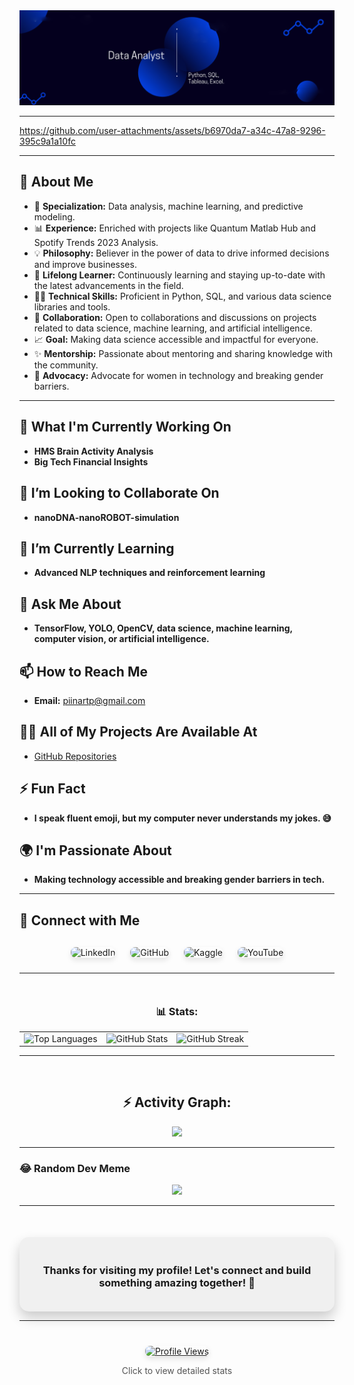 <img src="Layer 1 copy 2.png" alt="Header">

---



https://github.com/user-attachments/assets/b6970da7-a34c-47a8-9296-395c9a1a10fc

---

## 💫 About Me
- 🔬 **Specialization:** Data analysis, machine learning, and predictive modeling.
- 📊 **Experience:** Enriched with projects like Quantum Matlab Hub and Spotify Trends 2023 Analysis.
- 💡 **Philosophy:** Believer in the power of data to drive informed decisions and improve businesses.
- 🌱 **Lifelong Learner:** Continuously learning and staying up-to-date with the latest advancements in the field.
- 👨‍💻 **Technical Skills:** Proficient in Python, SQL, and various data science libraries and tools.
- 🤝 **Collaboration:** Open to collaborations and discussions on projects related to data science, machine learning, and artificial intelligence.
- 📈 **Goal:** Making data science accessible and impactful for everyone.
- ✨ **Mentorship:** Passionate about mentoring and sharing knowledge with the community.
- 💪 **Advocacy:** Advocate for women in technology and breaking gender barriers.

---


## 🔭 What I'm Currently Working On
- **HMS Brain Activity Analysis**
- **Big Tech Financial Insights**

## 👯 I’m Looking to Collaborate On
- **nanoDNA-nanoROBOT-simulation**

## 🌱 I’m Currently Learning
- **Advanced NLP techniques and reinforcement learning**

## 💬 Ask Me About
- **TensorFlow, YOLO, OpenCV, data science, machine learning, computer vision, or artificial intelligence.**

## 📫 How to Reach Me
- **Email:** piinartp@gmail.com

## 👨‍💻 All of My Projects Are Available At
- [GitHub Repositories](https://github.com/ThecoderPinar)

## ⚡ Fun Fact
- **I speak fluent emoji, but my computer never understands my jokes. 😅**

## 🌍 I'm Passionate About
- **Making technology accessible and breaking gender barriers in tech.**
  
---

## 🌟 Connect with Me
<div align="center" style="margin-top: 20px;">
  <a href="https://www.linkedin.com/in/piinartp/" target="_blank" style="text-decoration: none;">
    <img src="https://img.shields.io/badge/LinkedIn-0A66C2?style=for-the-badge&logo=linkedin&logoColor=white" alt="LinkedIn" style="margin: 10px; border-radius: 8px; box-shadow: 0 4px 8px rgba(0, 0, 0, 0.1);" />
  </a>
  <a href="https://github.com/ThecoderPinar" target="_blank" style="text-decoration: none;">
    <img src="https://img.shields.io/badge/GitHub-181717?style=for-the-badge&logo=github&logoColor=white" alt="GitHub" style="margin: 10px; border-radius: 8px; box-shadow: 0 4px 8px rgba(0, 0, 0, 0.1);" />
  </a>
  <a href="https://www.kaggle.com/pinuto" target="_blank" style="text-decoration: none;">
    <img src="https://img.shields.io/badge/Kaggle-20BEFF?style=for-the-badge&logo=kaggle&logoColor=white" alt="Kaggle" style="margin: 10px; border-radius: 8px; box-shadow: 0 4px 8px rgba(0, 0, 0, 0.1);" />
  </a>
  <a href="https://www.youtube.com/channel/UCpiinartp" target="_blank" style="text-decoration: none;">
    <img src="https://img.shields.io/badge/YouTube-FF0000?style=for-the-badge&logo=youtube&logoColor=white" alt="YouTube" style="margin: 10px; border-radius: 8px; box-shadow: 0 4px 8px rgba(0, 0, 0, 0.1);" />
  </a>
</div>

---
<!-- GitHub Stats -->
<h3 align="center" style="margin-top: 50px;">📊 Stats:</h3>
<div align="center">
  <table>
    <tr>
      <td>
        <img height="180em" src="https://github-readme-stats.vercel.app/api/top-langs/?username=Lovkushbind&layout=compact&theme=cobalt" alt="Top Languages" />
      </td>
      <td>
        <img height="180em" src="https://github-readme-stats.vercel.app/api?username=Lovkushbind&show_icons=true&locale=en&theme=cobalt" alt="GitHub Stats" />
      </td>
      <td>
        <img height="180em" src="https://github-readme-streak-stats.herokuapp.com/?user=Lovkushbind&theme=cobalt" alt="GitHub Streak" />
      </td>
    </tr>
  </table>
</div>


---

<!-- GitHub Activity Graph -->
<h2 align="center" style="margin-top: 60px;">⚡ Activity Graph:</h2>
<div align="center">
  <img src="https://github-readme-activity-graph.vercel.app/graph?username=Lovkushbind&theme=dracula"/>
</div>

---

### 😂 Random Dev Meme
<div align="center">
  <img src='https://randommeme-five.vercel.app/' style="height: 400px;"/>
</div>

---

<!-- Thank You Note -->
<div align="center" style="margin-top: 50px; padding: 20px; background-color: #f0f0f0; border-radius: 15px; box-shadow: 0 10px 20px rgba(0, 0, 0, 0.2);">
  <h3>Thanks for visiting my profile! Let's connect and build something amazing together! 🚀</h3>
</div>

---

<!-- Profile Views -->
<div align="center" style="margin-top: 40px;">
  <a href="https://visitcount.itsvg.in" target="_blank">
    <img src="https://visitcount.itsvg.in/api?id=Lovkushbind&label=Profile%20Views&color=FF69B4&icon=9&pretty=true" 
         alt="Profile Views" 
         style="border-radius: 8px; box-shadow: 0 4px 8px rgba(0, 0, 0, 0.1);" />
  </a>
  <p style="font-size: 14px; color: #555;">Click to view detailed stats</p>
</div>

